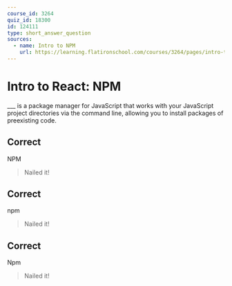 ```yaml
---
course_id: 3264
quiz_id: 18300
id: 124111
type: short_answer_question
sources:
  - name: Intro to NPM
    url: https://learning.flatironschool.com/courses/3264/pages/intro-to-npm?module_item_id=132796
---
```


# Intro to React: NPM

\_\_\_ is a package manager for JavaScript that works with your JavaScript
project directories via the command line, allowing you to install packages of
preexisting code.

## Correct

NPM

> Nailed it!

## Correct

npm

> Nailed it!

## Correct

Npm

> Nailed it!
